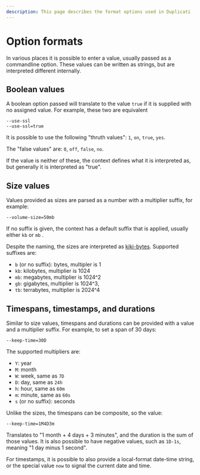 ```yaml
---
description: This page describes the format options used in Duplicati
---
```


# Option formats

In various places it is possible to enter a value, usually passed as a commandline option. These values can be written as strings, but are interpreted different internally.

## Boolean values

A boolean option passed will translate to the value `true` if it is supplied with no assigned value. For example, these two are equivalent

```
--use-ssl
--use-ssl=true
```

It is possible to use the following "thruth values": `1`, `on`, `true`, `yes`.&#x20;

The "false values" are: `0`, `off`, `false`, `no`.

If the value is neither of these, the context defines what it is interpreted as, but generally it is interpreted as "true".

## Size values

Values provided as sizes are parsed as a number with a multiplier suffix, for example:

```
--volume-size=50mb
```

If no suffix is given, the context has a default suffix that is applied, usually either `kb` or `mb` .

Despite the naming, the sizes are interpreted as [kiki-bytes](https://simple.wikipedia.org/wiki/Kibibyte). Supported suffixes are:

* `b` (or no suffix): bytes, multipler is 1
* `kb`: kilobytes, multiplier is 1024
* `mb`: megabytes, multiplier is 1024^2
* `gb`: gigabytes, multiplier is 1024^3,
* `tb`: terrabytes, multiplier is 2024^4

## Timespans, timestamps, and durations

Similar to size values, timespans and durations can be provided with a value and a multiplier suffix. For example, to set a span of 30 days:

```
--keep-time=30D
```

The supported multipliers are:

* `Y`: year
* `M`: month
* `W`: week, same as `7D`
* `D`: day, same as `24h`
* `h`: hour, same as `60m`
* `m`: minute, same as `60s`
* `s` (or no suffix): seconds

Unlike the sizes, the timespans can be composite, so the value:

```
--keep-time=1M4D3m
```

Translates to "1 month + 4 days + 3 minutes", and the duration is the sum of those values. It is also possible to have negative values, such as `1D-1s`, meaning "1 day minus 1 second".

For timestamps, it is possible to also provide a local-format date-time string, or the special value `now` to signal the current date and time.

